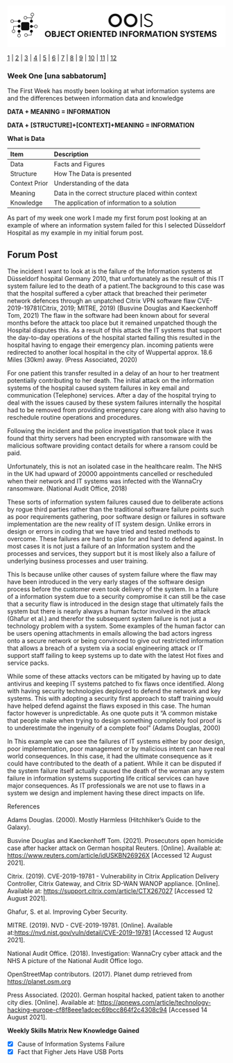 ![Logo](/OOIS/Image/LogoW.png)

[1](/MyPortfolio/OOIS/Unit01.html) | [2](/MyPortfolio/OOIS/Unit02.html) | [3](/MyPortfolio/OOIS/Unit03.html) | [4](/MyPortfolio/OOIS/Unit04.html) | [5](/MyPortfolio/OOIS/Unit05.html) | [6](/MyPortfolio/OOIS/Unit06.html) | [7](/MyPortfolio/OOIS/Unit07.html) | [8](/MyPortfolio/OOIS/Unit08.html) | [9](/MyPortfolio/OOIS/Unit09.html) | [10](/MyPortfolio/OOIS/Unit10.html) | [11](/MyPortfolio/OOIS/Unit11.html) | [12](/MyPortfolio/OOIS/Unit12.html)

### Week One [una sabbatorum]

The First Week has mostly been looking at what information systems are and the differences between information data and knowledge 

**DATA + MEANING = INFORMATION** 

**DATA + [STRUCTURE]+[CONTEXT]+MEANING = INFORMATION** 

**What is Data**

| Item            | Description |
| :--             | :--
| Data            | Facts and Figures | 
| Structure	      | How The Data is presented |
| Context	Prior   | Understanding of the data |
| Meaning	        | Data in the correct structure placed within context |
| Knowledge	      | The application of information to a solution |

As part of my week one work I made my first forum post looking at an example of where an information system failed for this I selected Düsseldorf Hospital as my example in my initial forum post.

## Forum Post

The incident I want to look at is the failure of the Information systems at Düsseldorf  hospital Germany 2010, that unfortunately as the result of this IT system failure led to the death of a patient.The background to this case was that the hospital suffered a cyber attack that breached their perimeter network defences through an unpatched Citrix VPN software flaw CVE-2019-19781(Citrix, 2019; MITRE, 2019) (Busvine Douglas and Kaeckenhoff Tom, 2021) The flaw in the software had been known about for several months before the attack too place but it remained unpatched though the Hospital disputes this. As a result of this attack the IT systems that support the day-to-day operations of the hospital started failing this resulted in the hospital having to engage their emergency plan. incoming patients were redirected to another local hospital in the city of Wuppertal approx. 18.6 Miles (30km) away. (Press Associated, 2020)

For one patient this transfer resulted in a delay of an hour to her treatment potentially contributing to her death.
The initial attack on the information systems of the hospital caused system failures in key email and communication (Telephone) services. After a day of the hospital trying to deal with the issues caused by these system failures internally the hospital had to be removed from providing emergency care along with also having to reschedule routine operations and procedures.

Following the incident and the police investigation that took place it was found that thirty servers had been encrypted with ransomware with the malicious software providing contact details for where a ransom could be paid.

Unfortunately, this is not an isolated case in the healthcare realm. The NHS in the UK had upward of 20000 appointments cancelled or rescheduled when their network and IT systems was infected with the WannaCry ransomware. (National Audit Office, 2018)

These sorts of information system failures caused due to deliberate actions by rogue third parties rather than the traditional software failure points such as poor requirements gathering, poor software design or failures in software implementation are the new reality of IT system design. Unlike errors in design or errors in coding that we have tried and tested methods to overcome. These failures are hard to plan for and hard to defend against. In most cases it is not just a failure of an Information system and the processes and services, they support but it is most likely also a failure of underlying business processes and user training.

This Is because unlike other causes of system failure where the flaw may have been introduced in the very early stages of the software design process before the customer even took delivery of the system. In a failure of a information system due to a security compromise it can still be the case that a security flaw is introduced in the design stage that ultimately fails the system but there is nearly always a human factor involved in the attack (Ghafur et al.) and therefor the subsequent system failure is not just a technology problem with a system. Some examples of the human factor can be users opening attachments in emails allowing the bad actors ingress onto a secure network or being convinced to give out restricted information that allows a breach of a system via a social engineering attack or IT support staff failing to keep systems up to date with the latest Hot fixes and service packs.

While some of these attacks vectors can be mitigated by having up to date antivirus and keeping IT systems patched to fix flaws once identified. Along with having security technologies deployed to defend the network and key systems. This with adopting a security first approach to staff training would have helped defend against the flaws exposed in this case. The human factor however is unpredictable. As one quote puts it “A common mistake that people make when trying to design something completely fool proof is to underestimate the ingenuity of a complete fool”  (Adams Douglas, 2000)

In This example we can see the failures of IT systems either by poor design, poor implementation, poor management or by malicious intent can have real world consequences. In this case, it had the ultimate consequence as it could have contributed to the death of a patient. While it can be disputed if the system failure itself actually caused the death of the woman any system failure in information systems supporting life critical services can have major consequences. As IT professionals we are not use to flaws in a system we design and implement having these direct impacts on life.

References

Adams Douglas. (2000). Mostly Harmless (Hitchhiker’s Guide to the Galaxy).

Busvine Douglas and Kaeckenhoff Tom. (2021). Prosecutors open homicide case after hacker attack on German hospital Reuters. [Online]. Available at: https://www.reuters.com/article/idUSKBN26926X [Accessed 12 August 2021].

Citrix. (2019). CVE-2019-19781 - Vulnerability in Citrix Application Delivery Controller, Citrix Gateway, and Citrix SD-WAN WANOP appliance. [Online]. Available at: https://support.citrix.com/article/CTX267027 [Accessed 12 August 2021].

Ghafur, S. et al. Improving Cyber Security.

MITRE. (2019). NVD - CVE-2019-19781. [Online]. Available at:https://nvd.nist.gov/vuln/detail/CVE-2019-19781 [Accessed 12 August 2021].

National Audit Office. (2018). Investigation: WannaCry cyber attack and the NHS A picture of the National Audit Office logo.


OpenStreetMap contributors. (2017). Planet dump retrieved from https://planet.osm.org


Press Associated. (2020). German hospital hacked, patient taken to another city dies. [Online]. Available at: https://apnews.com/article/technology-hacking-europe-cf8f8eee1adcec69bcc864f2c4308c94 [Accessed 14 August 2021].

**Weekly Skills Matrix New Knowledge Gained**

- [x] Cause of Information Systems Failure
- [X] Fact that Figher Jets Have USB Ports 
